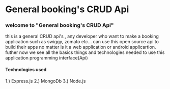 # General booking's CRUD Api
### welcome to "General booking's CRUD Api"
this is a general CRUD api's , any developer who want to make a booking application such as swiggy, zomato etc... can use this open source api to build their apps no matter is it a web application or android applicartion.
futher now we see all the basics things and technologies needed to use this application programming interface(Api)

#### Technologies used
1.) Express.js
2.) MongoDb
3.) Node.js
